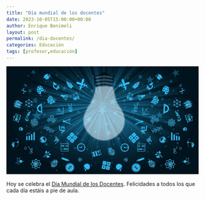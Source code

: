 ```yaml
---
title: "Día mundial de los docentes"
date: 2023-10-05T15:00:00+00:00
author: Enrique Benimeli
layout: post
permalink: /dia-docentes/
categories: Educación
tags: [profesor,educación]
---
```


[![image](assets/images/posts/2023/10/educacion.jpg)]()

Hoy se celebra el [Día Mundial de los Docentes](https://www.unesco.org/es/days/teachers). Felicidades a todos los que cada día estáis a pie de aula.